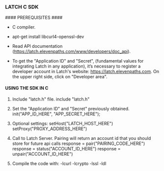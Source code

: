 ### LATCH C SDK ###


#### PREREQUISITES ####

* C compiler.

* apt-get install libcurl4-openssl-dev

* Read API documentation (https://latch.elevenpaths.com/www/developers/doc_api).

* To get the "Application ID" and "Secret", (fundamental values for integrating Latch in any application), it’s necessary to register a developer account in Latch's website: https://latch.elevenpaths.com. On the upper right side, click on "Developer area".


#### USING THE SDK IN C ####

1. Include "latch.h" file.
	include "latch.h"

2. Set the "Application ID" and "Secret" previously obtained.
	init("APP_ID_HERE", "APP_SECRET_HERE");

3. Optional settings:
	setHost("LATCH_HOST_HERE")
	setProxy("PROXY_ADDRESS_HERE")

4. Call to Latch Server. Pairing will return an account id that you should store for future api calls
	response = pair("PAIRING_CODE_HERE")
	response = status("ACCOUNT_ID_HERE")
	response = unpair("ACCOUNT_ID_HERE")

5. Compile the code with: -lcurl -lcrypto -lssl -ldl
